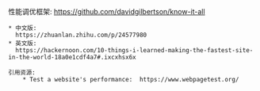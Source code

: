 性能调优框架:
    https://github.com/davidgilbertson/know-it-all

    * 中文版:
      https://zhuanlan.zhihu.com/p/24577980
    * 英文版:
      https://hackernoon.com/10-things-i-learned-making-the-fastest-site-in-the-world-18a0e1cdf4a7#.ixcxhsx6x

    引用资源:
        * Test a website's performance:  https://www.webpagetest.org/
